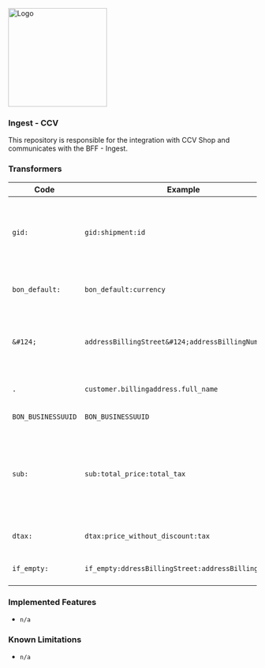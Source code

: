 <img src="https://bon-core-files.ams3.digitaloceanspaces.com/logo-name-white.png" alt="Logo" width="200" />

### Ingest - CCV
This repository is responsible for the integration with CCV Shop and communicates with the BFF - Ingest. 

### Transformers
| Code           | Example | Description |
|----------------|----|----|
| `gid:`         |`gid:shipment:id`| Generates the shipment GID based on the businessUUID, object type and the resource ID. |
| `bon_default:` |`bon_default:currency`| Grabs the currency from the defaults stored |
| `&#124;`       |`addressBillingStreet&#124;addressBillingNumber`| Concatenates a multiple values in a string seperated by a space |
|`.`|`customer.billingaddress.full_name`| Goes a level deeper in the array | 
|`BON_BUSINESSUUID`|`BON_BUSINESSUUID`| Fills in the business UUID | 
|`sub:`|`sub:total_price:total_tax`| Substracts values. First value mentiond is the amount from which the next values will be subtracted | 
|`dtax:`|`dtax:price_without_discount:tax`| Deducts the tax from a value |
|`if_empty:`|`if_empty:ddressBillingStreet:addressBillingNumber`| Finds the first value that has characters. |




### Implemented Features
- `n/a`

### Known Limitations
- `n/a`
